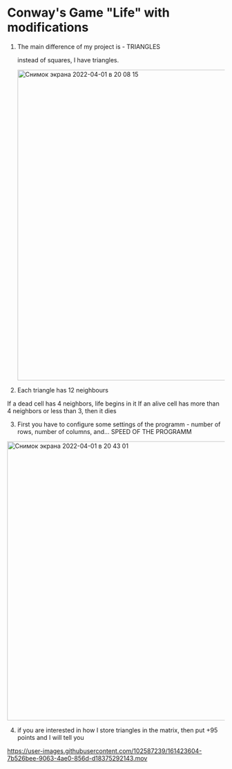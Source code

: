 # Conway's Game "Life" with modifications

1. The main difference of my project is - TRIANGLES
 
   instead of squares, I have triangles.
   
    <img width="718" alt="Снимок экрана 2022-04-01 в 20 08 15" src="https://user-images.githubusercontent.com/72782648/161280148-f2abd4ad-0b2f-4da8-b523-b050e959c3e8.png">

 2. Each triangle has 12 neighbours

  If a dead cell has 4 neighbors, life begins in it
  If an alive cell has more than 4 neighbors or less than 3, then it dies

3. First you have to configure some settings of the programm - number of rows, number of columns, and... SPEED OF THE PROGRAMM
 <img width="645" alt="Снимок экрана 2022-04-01 в 20 43 01" src="https://user-images.githubusercontent.com/72782648/161286472-137532d2-2d55-4178-9728-d9217d553bc4.png">
 
 4. if you are interested in how I store triangles in the matrix, then put +95 points and I will tell you


https://user-images.githubusercontent.com/102587239/161423604-7b526bee-9063-4ae0-856d-d18375292143.mov


